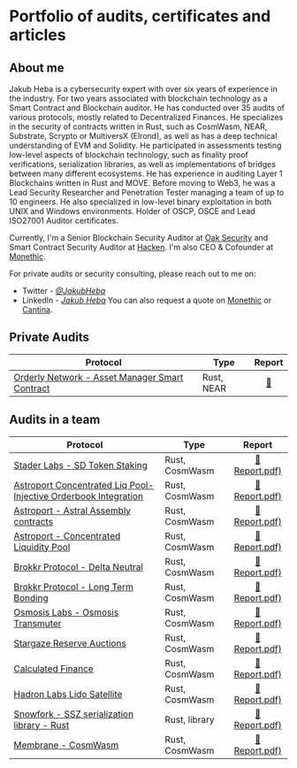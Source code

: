 # Portfolio of audits, certificates and articles

## About me

Jakub Heba is a cybersecurity expert with over six years of experience in the industry. For two years associated with blockchain technology as a Smart Contract and Blockchain auditor. He has conducted over 35 audits of various protocols, mostly related to Decentralized Finances. He specializes in the security of contracts written in Rust, such as CosmWasm, NEAR, Substrate, Scrypto or MultiversX (Elrond), as well as has a deep technical understanding of EVM and Solidity. He participated in assessments testing low-level aspects of blockchain technology, such as finality proof verifications, serialization libraries, as well as implementations of bridges between many different ecosystems. He has experience in auditing Layer 1 Blockchains written in Rust and MOVE. Before moving to Web3, he was a Lead Security Researcher and Penetration Tester managing a team of up to 10 engineers. He also specialized in low-level binary exploitation in both UNIX and Windows environments. Holder of OSCP, OSCE and Lead ISO27001 Auditor certificates.

Currently, I'm a Senior Blockchain Security Auditor at [Oak Security](https://oaksecurity.io/) and Smart Contract Security Auditor at [Hacken](https://hacken.io). I'm also CEO & Cofounder at [Monethic](https://monethic.io).

For private audits or security consulting, please reach out to me on:
- Twitter - [*@JakubHeba*](https://twitter.com/JakubHeba) 
- LinkedIn - [*Jakub Heba*](https://www.linkedin.com/in/jakub-heba-b9987315b)
You can also request a quote on [Monethic](https://monethic.io) or [Cantina](https://cantina.xyz/u/jakubheba).

## Private Audits

| Protocol | Type | Report |
| - | - | :-: |
| [Orderly Network - Asset Manager Smart Contract]([https://lukso.network/](https://orderly.network))  | Rust, NEAR | [📄](https://github.com/OrderlyNetwork/Audits/blob/main/Independent%20Researcher_09_2023.pdf) |


## Audits in a team

| Protocol | Type | Report |
| - | - | :-: |
| [Stader Labs - SD Token Staking]([https://www.staderlabs.com](https://www.staderlabs.com))  | Rust, CosmWasm | [📄 Report.pdf)](https://github.com/HalbornSecurity/PublicReports/blob/master/CosmWasm%20Smart%20Contract%20Audits/Stader_Labs_SD_Token_Staking_Contracts_CosmWasm_Smart_Contract_Security_Audit_Report_Halborn_Final.pdf) |
| [Astroport Concentrated Liq Pool-Injective Orderbook Integration]([https://astroport.fi/en](https://astroport.fi/en))  | Rust, CosmWasm | [📄 Report.pdf)](https://github.com/oak-security/audit-reports/blob/master/Astroport/2023-07-13%20Audit%20Report%20-%20Astroport%20Concentrated%20Liquidity%20Pool%20with%20Injective%20Orderbook%20Integration%20v1.0.pdf) |
| [Astroport - Astral Assembly contracts]([https://astroport.fi/en](https://astroport.fi/en))  | Rust, CosmWasm | [📄 Report.pdf)](https://github.com/HalbornSecurity/PublicReports/blob/master/CosmWasm%20Smart%20Contract%20Audits/Astroport_fi_Astral_Assembly_CosmWasm_Smart_Contract_Security_Audit_Report_Halborn_Final.pdf) |
| [Astroport - Concentrated Liquidity Pool]([https://astroport.fi/en](https://astroport.fi/en))  | Rust, CosmWasm | [📄 Report.pdf)](https://github.com/oak-security/audit-reports/blob/master/Astroport/2023-03-16%20Audit%20Report%20-%20Astroport%20Concentrated%20Liquidity%20Pool%20v1.0.pdf) |
| [Brokkr Protocol - Delta Neutral]([https://brokkr.finance/](https://brokkr.finance/))  | Rust, CosmWasm | [📄 Report.pdf)](https://github.com/HalbornSecurity/PublicReports/blob/master/CosmWasm%20Smart%20Contract%20Audits/Brokkr_Protocol_Delta_Neutral_CosmWasm_Smart_Contract_Security_Audit_Report_Halborn_Final.pdf) |
| [Brokkr Protocol - Long Term Bonding]([https://brokkr.finance/](https://brokkr.finance/))  | Rust, CosmWasm | [📄 Report.pdf)](https://github.com/HalbornSecurity/PublicReports/blob/master/CosmWasm%20Smart%20Contract%20Audits/Brokkr_Protocol_Long_Term_Bonding_CosmWasm_Smart_Contract_Security_Audit_Report_Halborn_Final.pdf) |
| [Osmosis Labs - Osmosis Transmuter]([https://osmosis.zone/](https://osmosis.zone/))  | Rust, CosmWasm | [📄 Report.pdf)](https://github.com/oak-security/audit-reports/blob/master/Osmosis%20Labs/2023-10-09%20Audit%20Report%20-%20Osmosis%20Transmuter%20v1.0.pdf) |
| [Stargaze Reserve Auctions]([https://www.stargaze.zone/](https://www.stargaze.zone/))  | Rust, CosmWasm | [📄 Report.pdf)](https://github.com/oak-security/audit-reports/blob/master/Stargaze/2023-06-20%20Audit%20Report%20-%20Stargaze%20Reserve%20Auctions%20v1.0.pdf) |
| [Calculated Finance]([https://calculated.fi/](https://calculated.fi/))  | Rust, CosmWasm | [📄 Report.pdf)](https://github.com/oak-security/audit-reports/blob/master/Calculated%20Finance/2023-05-23%20Audit%20Report%20-%20Calculated%20Finance%20v1.1.pdf) |
| [Hadron Labs Lido Satellite]([https://hadronlabs.org/](https://hadronlabs.org/))  | Rust, CosmWasm | [📄 Report.pdf)](https://github.com/oak-security/audit-reports/blob/master/Hadron%20Labs/2023-07-29%20Audit%20Report%20-%20Hadron%20Labs%20Lido%20Satellite%20v1.0.pdf) |
| [Snowfork - SSZ serialization library - Rust]([https://snowfork.com/](https://snowfork.com/))  | Rust, library | [📄 Report.pdf)](https://github.com/oak-security/audit-reports/blob/master/ssz-rs/2023-09-28%20Audit%20Report%20-%20ssz-rs%20v1.0.pdf) |
| [Membrane - CosmWasm]([https://www.membrane.fi/](https://www.membrane.fi/))  | Rust, CosmWasm | [📄 Report.pdf)](https://github.com/oak-security/audit-reports/blob/master/Membrane/2023-06-15%20Audit%20Report%20-%20Membrane%20v1.0.pdf) |


